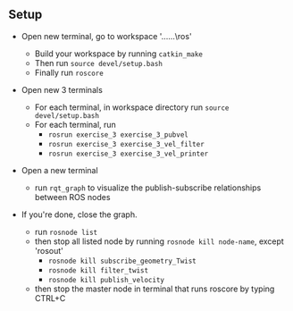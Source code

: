 ## Setup

- Open new terminal, go to workspace '...\...\ros' 
	- Build your workspace by running ```catkin_make```
	- Then run ```source devel/setup.bash```
	- Finally run ```roscore```


- Open new 3 terminals 
	- For each terminal, in workspace directory run ```source devel/setup.bash```
	- For each terminal, run 
		- ```rosrun exercise_3 exercise_3_pubvel```
		- ```rosrun exercise_3 exercise_3_vel_filter```
		- ```rosrun exercise_3 exercise_3_vel_printer```


- Open a new terminal
	- run ```rqt_graph``` to visualize the publish-subscribe relationships between ROS nodes


- If you're done, close the graph.
	- run ```rosnode list```
	- then stop all listed node by running ```rosnode kill node-name```, except 'rosout'
		- ```rosnode kill subscribe_geometry_Twist```
		- ```rosnode kill filter_twist```
		- ```rosnode kill publish_velocity```
	- then stop the master node in terminal that runs roscore by typing CTRL+C